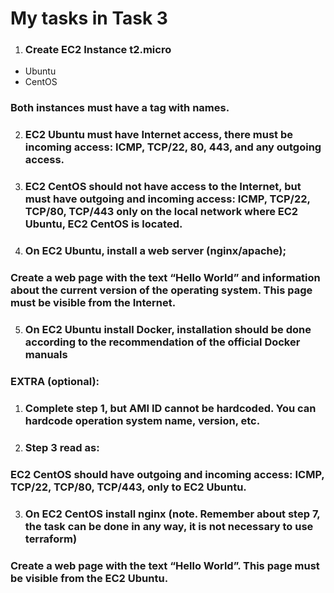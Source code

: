 # My tasks in Task 3

1. ### Create EC2 Instance t2.micro
 - Ubuntu
 - CentOS
 ### Both instances must have a tag with names.   
2. ### EC2 Ubuntu must have Internet access, there must be incoming access: ICMP, TCP/22, 80, 443, and any outgoing access.
3. ### EC2 CentOS should not have access to the Internet, but must have outgoing and incoming access: ICMP, TCP/22, TCP/80, TCP/443 only on the local network where EC2 Ubuntu, EC2 CentOS is located. 
4. ### On EC2 Ubuntu, install a web server (nginx/apache);
### Create a web page with the text “Hello World” and information about the current version of the operating system. This page must be visible from the Internet. 
5. ### On EC2 Ubuntu install Docker, installation should be done according to the recommendation of the official Docker manuals 

### EXTRA (optional): 
1. ### Complete  step 1, but AMI ID cannot be hardcoded. You can hardcode operation system name, version, etc. 
2. ### Step 3 read as: 
### EC2 CentOS should have outgoing and incoming access: ICMP, TCP/22, TCP/80, TCP/443, only to EC2 Ubuntu. 
3. ### On EC2 CentOS install nginx (note. Remember about step 7, the task can be done in any way, it is not necessary to use terraform)
### Create a web page with the text “Hello World”. This page must be visible from the  EC2 Ubuntu.
